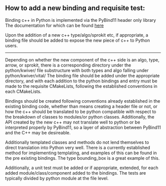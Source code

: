 ## How to add a new binding and requisite test:

Binding c++ in Python is implemented via the PyBind11 header only library
The documentation for which can be found [here](https://pybind11.readthedocs.io/en/stable/)

Upon the addition of a new c++ type/algo/sprokit etc, if appropriate, a binding file should be added to expose
the new piece of c++ to Python users.


-------------------------------------------------------------------------------------------------------------------

Depending on whether the new component of the c++ side is an algo, type, arrow, or sprokit, there is a corresponding
directory under the python/kwiver/ file substructure with both types and algo falling under python/kwiver/vital/
The binding file should be added under the appropriate directory, and with each addition to the python bindings
and entry must be made to the requisite CMakeLists, following the established conventions in each CMakeLists.


Bindings should be created following conventions already established in the existing binding code, whether than means creating a
header file or not, or how the c++ should be translated to be python compatible with respect to the breakdown of classes to modules/or python
classes. Additionally, the API created by the new c++ may not translate well to python or be interpreted properly by PyBind11, so a layer of abstraction
between PyBind11 and the C++ may be desireable.


Additionally templated classes and methods do not lend themselves to direct translation into Python very well.
There is a currently established method for implementing templating, and examples of this can be found in the pre existing bindings. The type bounding_box is a
great example of this.


Additionally, a unit test must be added or if appropriate, extended, for each added module/class/component added to the bindings.
The tests are typically divided by python module at the file level.
